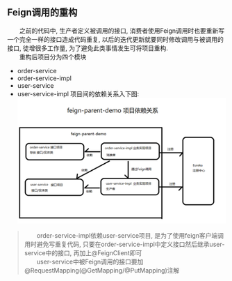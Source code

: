 ## Feign调用的重构
　　之前的代码中, 生产者定义被调用的接口, 消费者使用Feign调用时也要重新写一个完全一样的接口造成代码重复, 以后的迭代更新就要同时修改调用与被调用的接口, 徒增很多工作量, 为了避免此类事情发生可将项目重构.  
　　重构后项目分为四个模块  
- order-service
- order-service-impl
- user-service 
- user-service-impl
 项目间的依赖关系入下图:  
 ![依赖关系](asset/feign-parent-demo.png)
 
> 　　order-service-impl依赖user-service项目, 是为了使用feign客户端调用时避免写重复代码, 只要在order-service-impl中定义接口然后继承user-service中的接口, 再加上@FeignClient即可  
> 　　user-service中被Feign调用的接口要加@RequestMapping(@GetMapping/@PutMapping)注解

